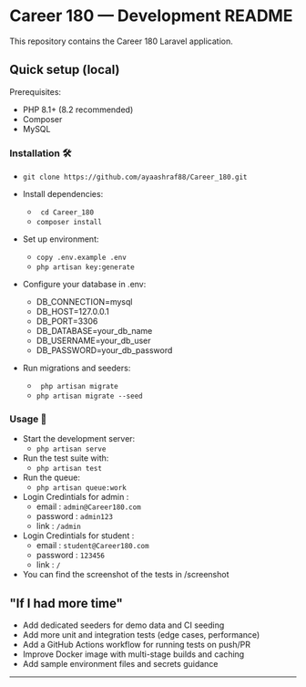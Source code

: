 # Career 180 — Development README

This repository contains the Career 180 Laravel application.

## Quick setup (local)

Prerequisites:
- PHP 8.1+ (8.2 recommended)
- Composer
- MySQL 

### Installation 🛠️
* ``` git clone https://github.com/ayaashraf88/Career_180.git ```
* Install dependencies:
    - ``` cd Career_180```
    -  ``` composer install  ```
* Set up environment:
    
    - ``` copy .env.example .env ```
    - ``` php artisan key:generate ```
* Configure your database in .env:
    - DB_CONNECTION=mysql
    - DB_HOST=127.0.0.1
    - DB_PORT=3306
    - DB_DATABASE=your_db_name
    - DB_USERNAME=your_db_user
    - DB_PASSWORD=your_db_password
* Run migrations and seeders:
    - ``` php artisan migrate```
    - ``` php artisan migrate --seed ```
### Usage 🚀
* Start the development server:
    - ``` php artisan serve ```
* Run the test suite with:
     - ``` php artisan test ```
* Run the queue:
     - ``` php artisan queue:work ```
* Login Credintials for admin :
     - email : ```admin@Career180.com```
     - password : ```admin123```
     - link : ```/admin```   
* Login Credintials for student :
     - email : ```student@Career180.com```
     - password : ```123456```
     - link : ```/```
* You can find the screenshot of the tests in /screenshot
## "If I had more time"

- Add dedicated seeders for demo data and CI seeding
- Add more unit and integration tests (edge cases, performance)
- Add a GitHub Actions workflow for running tests on push/PR
- Improve Docker image with multi-stage builds and caching
- Add sample environment files and secrets guidance

---

